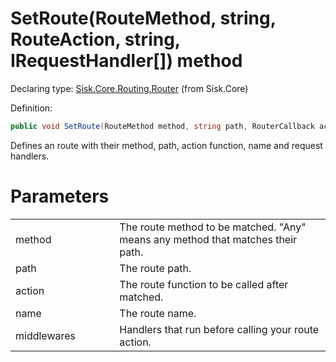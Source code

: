 <!--

Copyrights 2023 Sisk Framework - CypherPotato
Published under MIT license

!!! DO NOT EDIT THIS FILE !!!
This file was generated by a tool in the Sisk package. To edit the information in this documentation,
edit the XML documentation present in the Sisk source code.

-->


# SetRoute(RouteMethod, string, RouteAction, string, IRequestHandler[]) method

Declaring type: [Sisk.Core.Routing.Router](/read?q=/contents/spec/Sisk.Core.Routing.Router.md) (from Sisk.Core)


Definition:

```cs
public void SetRoute(RouteMethod method, string path, RouterCallback action, string? name, IRequestHandler[] middlewares)
```

Defines an route with their method, path, action function, name and request handlers.


# Parameters

<table>
    <tbody>
<tr>
    <td width="33%">method</td>
    <td>The route method to be matched. "Any" means any method that matches their path.</td>
</tr>
<tr>
    <td width="33%">path</td>
    <td>The route path.</td>
</tr>
<tr>
    <td width="33%">action</td>
    <td>The route function to be called after matched.</td>
</tr>
<tr>
    <td width="33%">name</td>
    <td>The route name.</td>
</tr>
<tr>
    <td width="33%">middlewares</td>
    <td>Handlers that run before calling your route action.</td>
</tr>
    </tbody>
</table>
